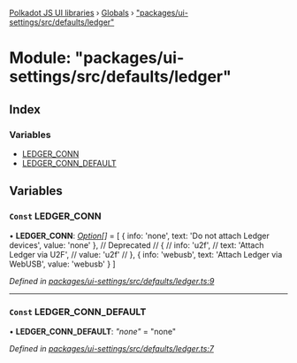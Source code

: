 [Polkadot JS UI libraries](../README.md) › [Globals](../globals.md) › ["packages/ui-settings/src/defaults/ledger"](_packages_ui_settings_src_defaults_ledger_.md)

# Module: "packages/ui-settings/src/defaults/ledger"

## Index

### Variables

* [LEDGER_CONN](_packages_ui_settings_src_defaults_ledger_.md#const-ledger_conn)
* [LEDGER_CONN_DEFAULT](_packages_ui_settings_src_defaults_ledger_.md#const-ledger_conn_default)

## Variables

### `Const` LEDGER_CONN

• **LEDGER_CONN**: *[Option](_packages_ui_settings_src_types_.md#option)[]* = [
  {
    info: 'none',
    text: 'Do not attach Ledger devices',
    value: 'none'
  },
  // Deprecated
  // {
  //   info: 'u2f',
  //   text: 'Attach Ledger via U2F',
  //   value: 'u2f'
  // },
  {
    info: 'webusb',
    text: 'Attach Ledger via WebUSB',
    value: 'webusb'
  }
]

*Defined in [packages/ui-settings/src/defaults/ledger.ts:9](https://github.com/polkadot-js/ui/blob/42e57ee0/packages/ui-settings/src/defaults/ledger.ts#L9)*

___

### `Const` LEDGER_CONN_DEFAULT

• **LEDGER_CONN_DEFAULT**: *"none"* = "none"

*Defined in [packages/ui-settings/src/defaults/ledger.ts:7](https://github.com/polkadot-js/ui/blob/42e57ee0/packages/ui-settings/src/defaults/ledger.ts#L7)*
